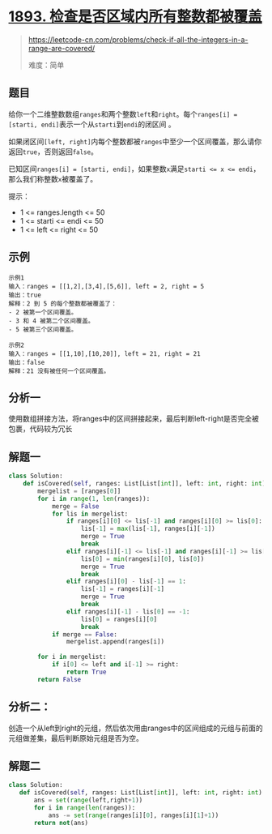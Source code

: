 # [1893. 检查是否区域内所有整数都被覆盖](https://leetcode-cn.com/problems/check-if-all-the-integers-in-a-range-are-covered/)
> https://leetcode-cn.com/problems/check-if-all-the-integers-in-a-range-are-covered/
>
> 难度：简单

## 题目
给你一个二维整数数组`ranges`和两个整数`left`和`right`。每个`ranges[i] = [starti, endi]`表示一个从`starti`到`endi`的闭区间 。

如果闭区间`[left, right]`内每个整数都被`ranges`中至少一个区间覆盖，那么请你返回`true`，否则返回`false`。

已知区间`ranges[i] = [starti, endi]`，如果整数`x`满足`starti <= x <= endi`，那么我们称整数`x`被覆盖了。


提示：
- 1 <= ranges.length <= 50
- 1 <= starti <= endi <= 50
- 1 <= left <= right <= 50

## 示例

```
示例1
输入：ranges = [[1,2],[3,4],[5,6]], left = 2, right = 5
输出：true
解释：2 到 5 的每个整数都被覆盖了：
- 2 被第一个区间覆盖。
- 3 和 4 被第二个区间覆盖。
- 5 被第三个区间覆盖。

示例2
输入：ranges = [[1,10],[10,20]], left = 21, right = 21
输出：false
解释：21 没有被任何一个区间覆盖。

```

## 分析一
使用数组拼接方法，将ranges中的区间拼接起来，最后判断left-right是否完全被包裹，代码较为冗长

## 解题一

```python
class Solution:
    def isCovered(self, ranges: List[List[int]], left: int, right: int) -> bool:
        mergelist = [ranges[0]]
        for i in range(1, len(ranges)):
            merge = False
            for lis in mergelist:
                if ranges[i][0] <= lis[-1] and ranges[i][0] >= lis[0]:
                    lis[-1] = max(lis[-1], ranges[i][-1])
                    merge = True
                    break
                elif ranges[i][-1] <= lis[-1] and ranges[i][-1] >= lis[0]:
                    lis[0] = min(ranges[i][0], lis[0])
                    merge = True
                    break
                elif ranges[i][0] - lis[-1] == 1:
                    lis[-1] = ranges[i][-1]
                    merge = True
                    break
                elif ranges[i][-1] - lis[0] == -1:
                    lis[0] = ranges[i][0]
                    break
            if merge == False:
                mergelist.append(ranges[i])
        
        for i in mergelist:
            if i[0] <= left and i[-1] >= right:
                return True
        return False
 ```
 
 ## 分析二：
 创造一个从left到right的元组，然后依次用由ranges中的区间组成的元组与前面的元组做差集，最后判断原始元组是否为空。
 
 ## 解题二
 
 ```python
 class Solution:
    def isCovered(self, ranges: List[List[int]], left: int, right: int) -> bool:
        ans = set(range(left,right+1))
        for i in range(len(ranges)):
            ans -= set(range(ranges[i][0], ranges[i][1]+1))
        return not(ans)
 ```

